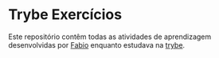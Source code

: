 # Trybe Exercícios

Este repositório contêm todas as atividades de aprendizagem desenvolvidas por [Fabio](https://github.com/FabioMazuchi) enquanto estudava na [trybe](https://www.betrybe.com/).
